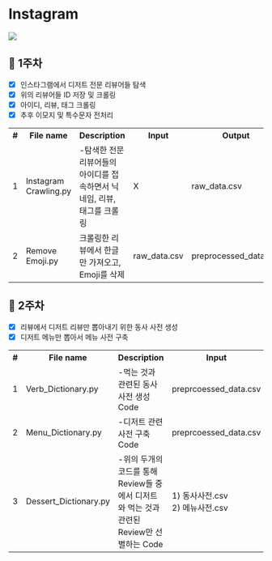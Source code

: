 # Instagram

<img src="https://user-images.githubusercontent.com/63633074/94366623-70e59580-0114-11eb-96e7-825ad6ea836f.png" data-canonical-src="https://img.shields.io/badge/python-v3.7-green" style="max-width:100%;">

## 📙 1주차

* [X] 인스타그램에서 디저트 전문 리뷰어들 탐색 
* [X] 위의 리뷰어들 ID 저장 및 크롤링
* [X] 아이디, 리뷰, 태그 크롤링
* [X] 추후 이모지 및 특수문자 전처리
<table>
<tr><th>#</th></th><th>File name</th><th>Description</th><th>Input</th><th>Output</th></tr>
<tr><td>1</td></td><td>Instagram Crawling.py</td><td>-탐색한 전문 리뷰어들의 아이디를 접속하면서 닉네임, 리뷰, 태그를 크롤링</td><td>X</td><td>raw_data.csv</td></tr>
<tr><td>2</td></td><td>Remove Emoji.py</td><td>크롤링한 리뷰에서 한글만 가져오고, Emoji를 삭제</td><td>raw_data.csv</td><td>preprocessed_data.csv</td></tr>
</table>


## 📘 2주차

* [X] 리뷰에서 디저트 리뷰만 뽑아내기 위한 동사 사전 생성
* [X] 디저트 메뉴만 뽑아서 메뉴 사전 구축
<table>
<tr><th>#</th></th><th>File name</th><th>Description</th><th>Input</th><th>Output</th></tr>
<tr><td>1</td></td><td>Verb_Dictionary.py</td><td>-먹는 것과 관련된 동사 사전 생성 Code</td><td>preprcoessed_data.csv</td><td>동사사전.csv</td></tr>
<tr><td>2</td></td><td>Menu_Dictionary.py</td><td>-디저트 관련 사전 구축 Code</td><td>preprcoessed_data.csv</td><td>메뉴사전.csv</td></tr>
<tr><td>3</td></td><td>Dessert_Dictionary.py</td><td>-위의 두개의 코드를 통해 Review들 중에서 디저트와 먹는 것과 관련된 Review만 선별하는 Code</td><td>1) 동사사전.csv<br>2) 메뉴사전.csv</td><td>Real_Review.csv</td></tr>
</table>